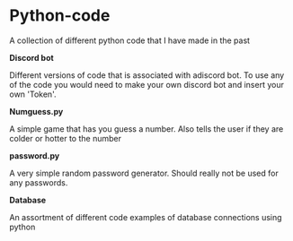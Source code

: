 # Python-code

A collection of different python code that I have made in the past

**Discord bot**

Different versions of code that is associated with adiscord bot. To use any of the code you would need to make your own discord bot and insert your own 'Token'.

**Numguess.py**

A simple game that has you guess a number. Also tells the user if they are colder or hotter to the number

**password.py**

A very simple random password generator. Should really not be used for any passwords.

**Database**

An assortment of different code examples of database connections using python
